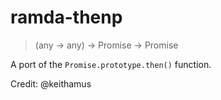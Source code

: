# ramda-thenp

> (any -> any) -> Promise<any> -> Promise<any>

A port of the `Promise.prototype.then()` function.

Credit: @keithamus
